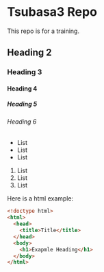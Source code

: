 # Tsubasa3 Repo
This repo is for a training.

## Heading 2
### Heading 3
#### Heading 4
##### Heading 5
###### Heading 6

- List
- List
- List

1. List
2. List
3. List

Here is a html example:
```html
<!doctype html>
<html>
  <head>
    <title>Title</title>
  </head>
  <body>
    <h1>Exapmle Heading</h1>
  </body>
</html>
```
